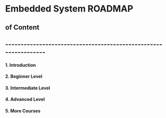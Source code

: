 # Embedded System ROADMAP



## of Content
## ----------------------------------------------------------------


#### 1. Introduction
#### 2. Beginner Level
#### 3. Intermediate Level
#### 4. Advanced Level
#### 5. More Courses


